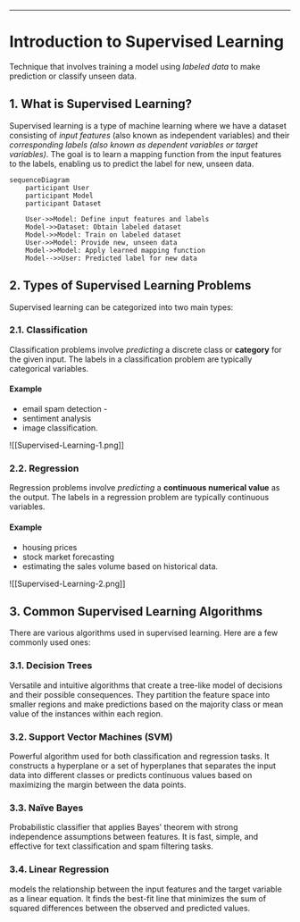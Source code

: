 
----

# Introduction to Supervised Learning

Technique that involves training a model using *labeled data* to make prediction or classify unseen data.

## 1. What is Supervised Learning?

Supervised learning is a type of machine learning where we have a dataset consisting of *input features* (also known as independent variables) and their *corresponding labels (also known as dependent variables or target variables)*. The goal is to learn a mapping function from the input features to the labels, enabling us to predict the label for new, unseen data.

```mermaid
sequenceDiagram
    participant User
    participant Model
    participant Dataset

    User->>Model: Define input features and labels
    Model->>Dataset: Obtain labeled dataset
    Model->>Model: Train on labeled dataset
    User->>Model: Provide new, unseen data
    Model->>Model: Apply learned mapping function
    Model-->>User: Predicted label for new data
```

## 2. Types of Supervised Learning Problems

Supervised learning can be categorized into two main types:

### 2.1. Classification
Classification problems involve *predicting* a discrete class or **category** for the given input. The labels in a classification problem are typically categorical variables. 
#### Example 
- email spam detection -
- sentiment analysis 
- image classification.

![[Supervised-Learning-1.png]]

### 2.2. Regression
Regression problems involve *predicting* a **continuous numerical value** as the output. The labels in a regression problem are typically continuous variables. 
#### Example 
- housing prices 
- stock market forecasting 
- estimating the sales volume based on historical data.

![[Supervised-Learning-2.png]]

## 3. Common Supervised Learning Algorithms

There are various algorithms used in supervised learning. Here are a few commonly used ones:

### 3.1. Decision Trees
Versatile and intuitive algorithms that create a tree-like model of decisions and their possible consequences. They partition the feature space into smaller regions and make predictions based on the majority class or mean value of the instances within each region.

### 3.2. Support Vector Machines (SVM)
Powerful algorithm used for both classification and regression tasks. It constructs a hyperplane or a set of hyperplanes that separates the input data into different classes or predicts continuous values based on maximizing the margin between the data points.

### 3.3. Naïve Bayes
Probabilistic classifier that applies Bayes' theorem with strong independence assumptions between features. It is fast, simple, and effective for text classification and spam filtering tasks.

### 3.4. Linear Regression
models the relationship between the input features and the target variable as a linear equation. It finds the best-fit line that minimizes the sum of squared differences between the observed and predicted values.



